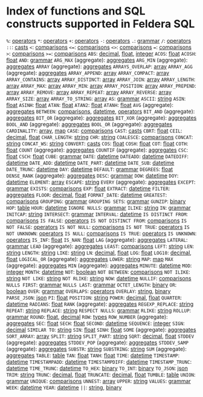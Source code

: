 # Index of functions and SQL constructs supported in Feldera SQL

`%`: [operators](operators.md)
`*`: [operators](operators.md)
`+`: [operators](operators.md)
`-`: [operators](operators.md)
`.`: [grammar](grammar.md)
`/`: [operators](operators.md)
`::`: [casts](casts.md)
`<`: [comparisons](comparisons.md)
`<=`: [comparisons](comparisons.md)
`<>`: [comparisons](comparisons.md)
`=`: [comparisons](comparisons.md)
`>`: [comparisons](comparisons.md)
`>=`: [comparisons](comparisons.md)
`ABS`: [decimal](decimal.md), [float](float.md), [integer](integer.md)
`ACOS`: [float](float.md)
`ACOSH`: [float](float.md)
`AND`: [grammar](grammar.md)
`ARG_MAX` (aggregate): [aggregates](aggregates.md)
`ARG_MIN` (aggregate): [aggregates](aggregates.md)
`ARRAY` (aggregate): [aggregates](aggregates.md)
`ARRAYS_OVERLAP`: [array](array.md)
`ARRAY_AGG` (aggregate): [aggregates](aggregates.md)
`ARRAY_APPEND`: [array](array.md)
`ARRAY_COMPACT`: [array](array.md)
`ARRAY_CONTAINS`: [array](array.md)
`ARRAY_DISTINCT`: [array](array.md)
`ARRAY_JOIN`: [array](array.md)
`ARRAY_LENGTH`: [array](array.md)
`ARRAY_MAX`: [array](array.md)
`ARRAY_MIN`: [array](array.md)
`ARRAY_POSITION`: [array](array.md)
`ARRAY_PREPEND`: [array](array.md)
`ARRAY_REMOVE`: [array](array.md)
`ARRAY_REPEAT`: [array](array.md)
`ARRAY_REVERSE`: [array](array.md)
`ARRAY_SIZE`: [array](array.md)
`ARRAY_TO_STRING`: [array](array.md)
`AS`: [grammar](grammar.md)
`ASCII`: [string](string.md)
`ASIN`: [float](float.md)
`ASINH`: [float](float.md)
`ATAN`: [float](float.md)
`ATAN2`: [float](float.md)
`ATANH`: [float](float.md)
`AVG` (aggregate): [aggregates](aggregates.md)
`BETWEEN`: [comparisons](comparisons.md), [datetime](datetime.md), [operators](operators.md)
`BIT_AND` (aggregate): [aggregates](aggregates.md)
`BIT_OR` (aggregate): [aggregates](aggregates.md)
`BIT_XOR` (aggregate): [aggregates](aggregates.md)
`BOOL_AND` (aggregate): [aggregates](aggregates.md)
`BOOL_OR` (aggregate): [aggregates](aggregates.md)
`CARDINALITY`: [array](array.md), [map](map.md)
`CASE`: [comparisons](comparisons.md)
`CAST`: [casts](casts.md)
`CBRT`: [float](float.md)
`CEIL`: [decimal](decimal.md), [float](float.md)
`CHAR_LENGTH`: [string](string.md)
`CHR`: [string](string.md)
`COALESCE`: [comparisons](comparisons.md)
`CONCAT`: [string](string.md)
`CONCAT_WS`: [string](string.md)
`CONVERT`: [casts](casts.md)
`COS`: [float](float.md)
`COSH`: [float](float.md)
`COT`: [float](float.md)
`COTH`: [float](float.md)
`COUNT` (aggregate): [aggregates](aggregates.md)
`COUNTIF` (aggregate): [aggregates](aggregates.md)
`CSC`: [float](float.md)
`CSCH`: [float](float.md)
`CUBE`: [grammar](grammar.md)
`DATE`: [datetime](datetime.md)
`DATEADD`: [datetime](datetime.md)
`DATEDIFF`: [datetime](datetime.md)
`DATE_ADD`: [datetime](datetime.md)
`DATE_PART`: [datetime](datetime.md)
`DATE_SUB`: [datetime](datetime.md)
`DATE_TRUNC`: [datetime](datetime.md)
`DAY`: [datetime](datetime.md)
`DEFAULT`: [grammar](grammar.md)
`DEGREES`: [float](float.md)
`DENSE_RANK` (aggregate): [aggregates](aggregates.md)
`DESC`: [grammar](grammar.md)
`DOW`: [datetime](datetime.md)
`DOY`: [datetime](datetime.md)
`ELEMENT`: [array](array.md)
`ESCAPE`: [string](string.md)
`EVERY` (aggregate): [aggregates](aggregates.md)
`EXCEPT`: [grammar](grammar.md)
`EXISTS`: [comparisons](comparisons.md)
`EXP`: [float](float.md)
`EXTRACT`: [datetime](datetime.md)
`FILTER`: [aggregates](aggregates.md)
`FLOOR`: [decimal](decimal.md), [float](float.md)
`FORMAT_DATE`: [datetime](datetime.md)
`GREATEST`: [comparisons](comparisons.md)
`GROUPING`: [grammar](grammar.md)
`GROUPING SETS`: [grammar](grammar.md)
`GUNZIP`: [binary](binary.md)
`HOP`: [table](table.md)
`HOUR`: [datetime](datetime.md)
`IGNORE NULLS`: [grammar](grammar.md)
`ILIKE`: [string](string.md)
`IN`: [grammar](grammar.md)
`INITCAP`: [string](string.md)
`INTERSECT`: [grammar](grammar.md)
`INTERVAL`: [datetime](datetime.md)
`IS DISTINCT FROM`: [comparisons](comparisons.md)
`IS FALSE`: [operators](operators.md)
`IS NOT DISTINCT FROM`: [comparisons](comparisons.md)
`IS NOT FALSE`: [operators](operators.md)
`IS NOT NULL`: [comparisons](comparisons.md)
`IS NOT TRUE`: [operators](operators.md)
`IS NOT UNKNOWN`: [operators](operators.md)
`IS NULL`: [comparisons](comparisons.md)
`IS TRUE`: [operators](operators.md)
`IS UNKNOWN`: [operators](operators.md)
`IS_INF`: [float](float.md)
`IS_NAN`: [float](float.md)
`LAG` (aggregate): [aggregates](aggregates.md)
`LATERAL`: [grammar](grammar.md)
`LEAD` (aggregate): [aggregates](aggregates.md)
`LEAST`: [comparisons](comparisons.md)
`LEFT`: [string](string.md)
`LEN`: [string](string.md)
`LENGTH`: [string](string.md)
`LIKE`: [string](string.md)
`LN`: [decimal](decimal.md), [float](float.md)
`LOG`: [float](float.md)
`LOG10`: [decimal](decimal.md), [float](float.md)
`LOGICAL_OR` (aggregate): [aggregates](aggregates.md)
`LOWER`: [string](string.md)
`MAP`: [map](map.md)
`MAX` (aggregate): [aggregates](aggregates.md)
`MIN` (aggregate): [aggregates](aggregates.md)
`MINUTE`: [datetime](datetime.md)
`MOD`: [integer](integer.md)
`MONTH`: [datetime](datetime.md)
`NOT`: [boolean](boolean.md)
`NOT BETWEEN`: [comparisons](comparisons.md)
`NOT ILIKE`: [string](string.md)
`NOT LIKE`: [string](string.md)
`NOT RLIKE`: [string](string.md)
`NOW`: [datetime](datetime.md)
`NULLIF`: [comparisons](comparisons.md)
`NULLS FIRST`: [grammar](grammar.md)
`NULLS LAST`: [grammar](grammar.md)
`OCTET_LENGTH`: [binary](binary.md)
`OR`: [boolean](boolean.md)
`OVER`: [grammar](grammar.md)
`OVERLAPS`: [operators](operators.md)
`OVERLAY`: [string](string.md), [binary](binary.md)
`PARSE_JSON`: [json](json.md)
`PI`: [float](float.md)
`POSITION`: [string](string.md)
`POWER`: [decimal](decimal.md), [float](float.md)
`QUARTER`: [datetime](datetime.md)
`RADIANS`: [float](float.md)
`RANK` (aggregate): [aggregates](aggregates.md)
`REGEXP_REPLACE`: [string](string.md)
`REPEAT`: [string](string.md)
`REPLACE`: [string](string.md)
`RESPECT NULLS`: [grammar](grammar.md)
`RLIKE`: [string](string.md)
`ROLLUP`: [grammar](grammar.md)
`ROUND`: [float](float.md), [decimal](decimal.md)
`ROW`: [types](types.md)
`ROW_NUMBER` (aggregate): [aggregates](aggregates.md)
`SEC`: [float](float.md)
`SECH`: [float](float.md)
`SECOND`: [datetime](datetime.md)
`SEQUENCE`: [integer](integer.md)
`SIGN`: [decimal](decimal.md)
`SIMILAR TO`: [string](string.md)
`SIN`: [float](float.md)
`SINH`: [float](float.md)
`SOME` (aggregate): [aggregates](aggregates.md)
`SORT_ARRAY`: [array](array.md)
`SPLIT`: [string](string.md)
`SPLIT_PART`: [string](string.md)
`SQRT`: [decimal](decimal.md), [float](float.md)
`STDDEV` (aggregate): [aggregates](aggregates.md)
`STDDEV_POP` (aggregate): [aggregates](aggregates.md)
`STDDEV_SAMP` (aggregate): [aggregates](aggregates.md)
`SUBSTR`: [string](string.md)
`SUBSTRING`: [string](string.md)
`SUM` (aggregate): [aggregates](aggregates.md)
`TABLE`: [table](table.md)
`TAN`: [float](float.md)
`TANH`: [float](float.md)
`TIME`: [datetime](datetime.md)
`TIMESTAMP`: [datetime](datetime.md)
`TIMESTAMPADD`: [datetime](datetime.md)
`TIMESTAMPDIFF`: [datetime](datetime.md)
`TIMESTAMP_TRUNC`: [datetime](datetime.md)
`TIME_TRUNC`: [datetime](datetime.md)
`TO_HEX`: [binary](binary.md)
`TO_INT`: [binary](binary.md)
`TO_JSON`: [json](json.md)
`TRIM`: [string](string.md)
`TRUNC`: [decimal](decimal.md), [float](float.md)
`TRUNCATE`: [decimal](decimal.md), [float](float.md)
`TUMBLE`: [table](table.md)
`UNION`: [grammar](grammar.md)
`UNIQUE`: [comparisons](comparisons.md)
`UNNEST`: [array](array.md)
`UPPER`: [string](string.md)
`VALUES`: [grammar](grammar.md)
`WEEK`: [datetime](datetime.md)
`YEAR`: [datetime](datetime.md)
`||`: [string](string.md), [binary](binary.md)
